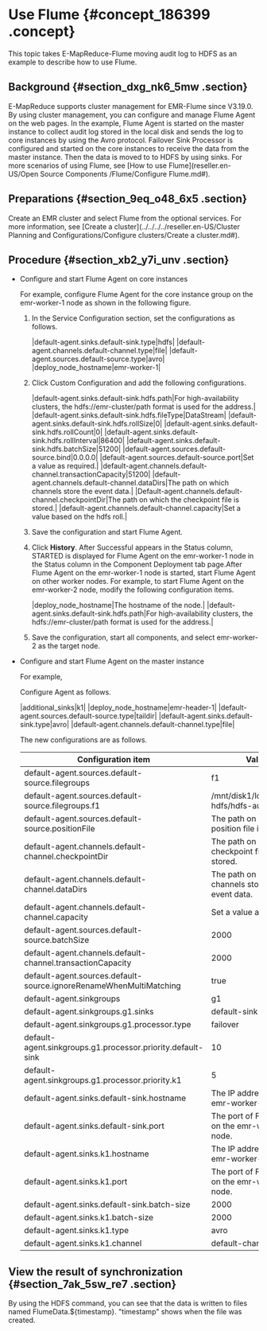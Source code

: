 # Use Flume {#concept_186399 .concept}

This topic takes E-MapReduce-Flume moving audit log to HDFS as an example to describe how to use Flume.

## Background {#section_dxg_nk6_5mw .section}

E-MapReduce supports cluster management for EMR-Flume since V3.19.0. By using cluster management, you can configure and manage Flume Agent on the web pages. In the example, Flume Agent is started on the master instance to collect audit log stored in the local disk and sends the log to core instances by using the Avro protocol. Failover Sink Processor is configured and started on the core instances to receive the data from the master instance. Then the data is moved to to HDFS by using sinks. For more scenarios of using Flume, see [How to use Flume](reseller.en-US/Open Source Components /Flume/Configure Flume.md#).

## Preparations {#section_9eq_o48_6x5 .section}

Create an EMR cluster and select Flume from the optional services. For more information, see [Create a cluster](../../../../reseller.en-US/Cluster Planning and Configurations/Configure clusters/Create a cluster.md#).

## Procedure {#section_xb2_y7i_unv .section}

-   Configure and start Flume Agent on core instances

    For example, configure Flume Agent for the core instance group on the emr-worker-1 node as shown in the following figure.

    1.  In the Service Configuration section, set the configurations as follows.

        |default-agent.sinks.default-sink.type|hdfs|
        |default-agent.channels.default-channel.type|file|
        |default-agent.sources.default-source.type|avro|
        |deploy\_node\_hostname|emr-worker-1|

    2.  Click Custom Configuration and add the following configurations.

        |default-agent.sinks.default-sink.hdfs.path|For high-availability clusters, the hdfs://emr-cluster/path format is used for the address.|
        |default-agent.sinks.default-sink.hdfs.fileType|DataStream|
        |default-agent.sinks.default-sink.hdfs.rollSize|0|
        |default-agent.sinks.default-sink.hdfs.rollCount|0|
        |default-agent.sinks.default-sink.hdfs.rollInterval|86400|
        |default-agent.sinks.default-sink.hdfs.batchSize|51200|
        |default-agent.sources.default-source.bind|0.0.0.0|
        |default-agent.sources.default-source.port|Set a value as required.|
        |default-agent.channels.default-channel.transactionCapacity|51200|
        |default-agent.channels.default-channel.dataDirs|The path on which channels store the event data.|
        |Default-agent.channels.default-channel.checkpointDir|The path on which the checkpoint file is stored.|
        |default-agent.channels.default-channel.capacity|Set a value based on the hdfs roll.|

    3.  Save the configuration and start Flume Agent.
    4.  Click **History**. After Successful appears in the Status column, STARTED is displayed for Flume Agent on the emr-worker-1 node in the Status column in the Component Deployment tab page.After Flume Agent on the emr-worker-1 node is started, start Flume Agent on other worker nodes. For example, to start Flume Agent on the emr-worker-2 node, modify the following configuration items.

        |deploy\_node\_hostname|The hostname of the node.|
        |default-agent.sinks.default-sink.hdfs.path|For high-availability clusters, the hdfs://emr-cluster/path format is used for the address.|

    5.  Save the configuration, start all components, and select emr-worker-2 as the target node.
-   Configure and start Flume Agent on the master instance

    For example,

    Configure Agent as follows.

    |additional\_sinks|k1|
    |deploy\_node\_hostname|emr-header-1|
    |default-agent.sources.default-source.type|taildir|
    |default-agent.sinks.default-sink.type|avro|
    |default-agent.channels.default-channel.type|file|

    The new configurations are as follows.

    |Configuration item|Value|
    |------------------|-----|
    |default-agent.sources.default-source.filegroups|f1|
    |default-agent.sources.default-source.filegroups.f1|/mnt/disk1/log/hadoop-hdfs/hdfs-audit.log. \*|
    |default-agent.sources.default-source.positionFile|The path on which the position file is stored.|
    |default-agent.channels.default-channel.checkpointDir|The path on which the checkpoint file is stored.|
    |default-agent.channels.default-channel.dataDirs|The path on which channels store the event data.|
    |default-agent.channels.default-channel.capacity|Set a value as required.|
    |default-agent.sources.default-source.batchSize|2000|
    |default-agent.channels.default-channel.transactionCapacity|2000|
    |default-agent.sources.default-source.ignoreRenameWhenMultiMatching|true|
    |default-agent.sinkgroups|g1|
    |default-agent.sinkgroups.g1.sinks|default-sink k1|
    |default-agent.sinkgroups.g1.processor.type|failover|
    |default-agent.sinkgroups.g1.processor.priority.default-sink|10|
    |default-agent.sinkgroups.g1.processor.priority.k1|5|
    |default-agent.sinks.default-sink.hostname|The IP address of the emr-worker-1 node.|
    |default-agent.sinks.default-sink.port|The port of Flume Agent on the emr-worker-1 node.|
    |default-agent.sinks.k1.hostname|The IP address of the emr-worker- node.|
    |default-agent.sinks.k1.port|The port of Flume Agent on the emr-worker-2 node.|
    |default-agent.sinks.default-sink.batch-size|2000|
    |default-agent.sinks.k1.batch-size|2000|
    |default-agent.sinks.k1.type|avro|
    |default-agent.sinks.k1.channel|default-channel|


## View the result of synchronization {#section_7ak_5sw_re7 .section}

By using the HDFS command, you can see that the data is written to files named FlumeData.$\{timestamp\}. "timestamp" shows when the file was created.

